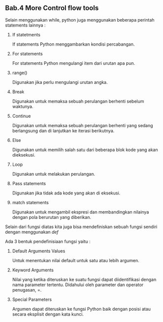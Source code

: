 ## Bab.4 More Control flow tools

Selain menggunakan while, python juga menggunakan beberapa perintah statements lainnya : 
1. If statetments

    If statements Python menggambarkan kondisi percabangan.

2. For statements

    For statements Python mengulangi item dari urutan apa pun.

3. range()

    Digunakan jika perlu mengulangi urutan angka.

4. Break

    Digunakan untuk memaksa sebuah perulangan berhenti sebelum 
    waktunya.

5. Continue

    Digunakan untuk memaksa sebuah perulangan berhenti yang sedang berlangsung dan di lanjutkan ke iterasi berikutnya.

6. Else

    Digunakan untuk memilih salah satu dari beberapa blok kode yang akan dieksekusi.

7. Loop

    Digunakan untuk melakukan perulangan.

8. Pass statements

    Digunakan jika tidak ada kode yang akan di eksekusi.

9. match statements

    Digunakan untuk mengambil ekspresi dan membandingkan nilainya dengan pola berurutan yang diberikan.

Selain dari fungsi diatas kita juga bisa mendefiniskan sebuah fungsi sendiri dengan menggunakan _def_

Ada 3 bentuk pendefinisiaan fungsi yaitu : 

1. Default Arguments Values

    Untuk menentukan nilai default untuk satu atau lebih argumen.

2. Keyword Arguments

    Nilai yang ketika diteruskan ke suatu fungsi dapat diidentifikasi dengan nama parameter tertentu. Didahului oleh parameter dan operator penugasan, =.

3. Special Parameters

    Argumen dapat diteruskan ke fungsi Python baik dengan posisi atau secara eksplisit dengan kata kunci. 
    